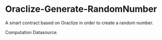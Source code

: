 # Oraclize-Generate-RandomNumber
A smart contract based on Oraclize in order to create a random number.

Computation Datasource.

